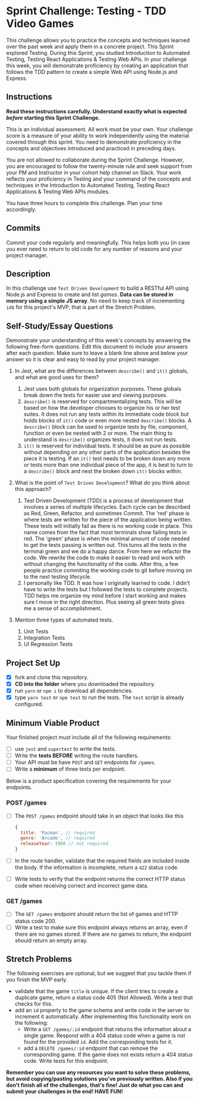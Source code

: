 # Sprint Challenge: Testing - TDD Video Games

This challenge allows you to practice the concepts and techniques learned over the past week and apply them in a concrete project. This Sprint explored Testing. During this Sprint, you studied Introduction to Automated Testing, Testing React Applications & Testing Web APIs. In your challenge this week, you will demonstrate proficiency by creating an application that follows the TDD pattern to create a simple Web API using Node.js and Express.

## Instructions

**Read these instructions carefully. Understand exactly what is expected _before_ starting this Sprint Challenge.**

This is an individual assessment. All work must be your own. Your challenge score is a measure of your ability to work independently using the material covered through this sprint. You need to demonstrate proficiency in the concepts and objectives introduced and practiced in preceding days.

You are not allowed to collaborate during the Sprint Challenge. However, you are encouraged to follow the twenty-minute rule and seek support from your PM and Instructor in your cohort help channel on Slack. Your work reflects your proficiency in Testing and your command of the concepts and techniques in the Introduction to Automated Testing, Testing React Applications & Testing Web APIs modules.

You have three hours to complete this challenge. Plan your time accordingly.

## Commits

Commit your code regularly and meaningfully. This helps both you (in case you ever need to return to old code for any number of reasons and your project manager.

## Description

In this challenge use `Test Driven Development` to build a RESTful API using Node.js and Express to create and list _games_. **Data can be stored in memory using a simple JS array**. No need to keep track of incrementing `id`s for this project's MVP, that is part of the Stretch Problem.

## Self-Study/Essay Questions

Demonstrate your understanding of this week's concepts by answering the following free-form questions. Edit this document to include your answers after each question. Make sure to leave a blank line above and below your answer so it is clear and easy to read by your project manager.

1. In Jest, what are the differences between `describe()` and `it()` globals, and what are good uses for them?
   
   1. Jest uses both globals for organization purposes. These globals break down the tests for easier use and viewing purposes.
   2. `describe()` is reserved for compartmentalizing tests. This will be based on how the developer chooses to organize his or her test suites. It does not run any tests within its immediate code block but holds blocks of `it()` code or even more nested `describe()` blocks. A `describe()` block can be used to organize tests by file, component, function or even be nested with 2 or more. The main thing to understand is `describe()` organizes tests, it does not run tests.
   3. `it()` is reserved for individual tests. It should be as pure as possible without depending on any other parts of the application besides the piece it is testing. If an `it()` test needs to be broken down any more or tests more than one individual piece of the app, it is best to turn to a `describe()` block and nest the broken down `it()` blocks within.

2. What is the point of `Test Driven Development`? What do you think about this approach?
   
   1. Test Driven Development (TDD) is a process of development that involves a series of multiple lifecycles. Each cycle can be described as Red, Green, Refactor, and sometimes Commit. The 'red' phase is where tests are written for the piece of the application being written. These tests will initially fail as there is no working code in place. This name comes from the fact that most terminals show failing tests in red. The 'green' phase is when the minimal amount of code needed to get the tests passing is written out. This turns all the tests in the terminal green and we do a happy dance. From here we refactor the code. We rewrite the code to make it easier to read and work with without changing the functionality of the code. After this, a few people practice commiting the working code to git before moving on to the next testing lifecycle.
   2. I personally like TDD. It was how I originally learned to code. I didn't have to write the tests but I followed the tests to complete projects. TDD helps me organize my mind before I start working and makes sure I move in the right direction. Plus seeing all green tests gives me a sense of accomplishment. 
   
3. Mention three types of automated tests.
   1. Unit Tests
   2. Integration Tests
   3. UI Regression Tests

## Project Set Up

- [x] fork and clone this repository.
- [x] **CD into the folder** where you downloaded the repository.
- [x] run `yarn` or `npm i` to download all dependencies.
- [x] type `yarn test` or `npm test` to run the tests. The `test` script is already configured.

## Minimum Viable Product

Your finished project must include all of the following requirements:

- [ ] use `jest` and `supertest` to write the tests.
- [ ] Write the **tests BEFORE** writing the route handlers.
- [ ] Your API must be have `POST` and `GET` endpoints for `/games`.
- [ ] Write a **minimum** of three tests per endpoint.

Below is a product specification covering the requirements for your endpoints.

### POST /games

- [ ] The `POST /games` endpoint should take in an object that looks like this

  ```js
  {
    title: 'Pacman', // required
    genre: 'Arcade', // required
    releaseYear: 1980 // not required
  }
  ```

- [ ] In the route handler, validate that the required fields are included inside the body. If the information is incomplete, return a `422` status code.
- [ ] Write tests to verify that the endpoint returns the correct HTTP status code when receiving correct and incorrect game data.

### GET /games

- [ ] The `GET /games` endpoint should return the list of games and HTTP status code 200.
- [ ] Write a test to make sure this endpoint always returns an array, even if there are no games stored. If there are no games to return, the endpoint should return an empty array.

## Stretch Problems

The following exercises are optional, but we suggest that you tackle them if you finish the MVP early.

- validate that the game `title` is unique. If the client tries to create a duplicate game, return a status code 405 (Not Allowed). Write a test that checks for this.
- add an `id` property to the game schema and write code in the server to increment it automatically. After implementing this functionality work on the following:
  - Write a `GET /games/:id` endpoint that returns the information about a single game. Respond with a 404 status code when a game is not found for the provided `id`. Add the corresponding tests for it.
  - add a `DELETE /games/:id` endpoint that can remove the corresponding game. If the game does not exists return a 404 status code. Write tests for this endpoint.

**Remember you can use any resources you want to solve these problems, but avoid copying/pasting solutions you've previously written. Also if you don't finish all of the challenges, that's fine! Just do what you can and submit your challenges in the end! HAVE FUN!**
